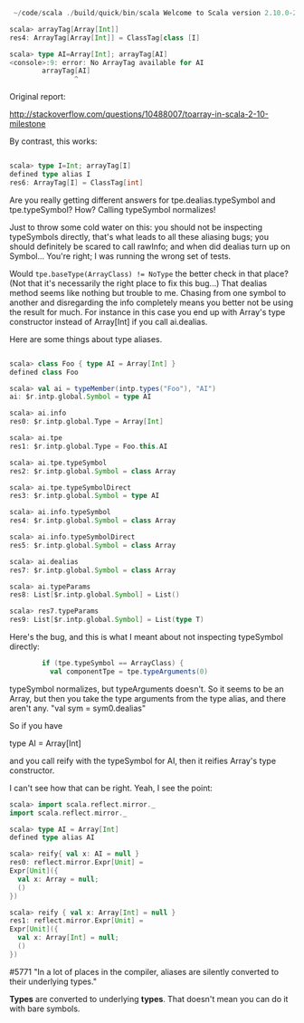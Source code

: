 ```scala
 ~/code/scala ./build/quick/bin/scala Welcome to Scala version 2.10.0-20120505-103711-7cac6334d4 (Java HotSpot(TM) 64-Bit Server VM, Java 1.6.0_29).

scala> arrayTag[Array[Int]]
res4: ArrayTag[Array[Int]] = ClassTag[class [I]

scala> type AI=Array[Int]; arrayTag[AI]
<console>:9: error: No ArrayTag available for AI
        arrayTag[AI]
                ^
```

Original report:

http://stackoverflow.com/questions/10488007/toarray-in-scala-2-10-milestone


By contrast, this works:
```scala

scala> type I=Int; arrayTag[I]
defined type alias I
res6: ArrayTag[I] = ClassTag[int]
```
Are you really getting different answers for tpe.dealias.typeSymbol and tpe.typeSymbol? How? Calling typeSymbol normalizes!

Just to throw some cold water on this: you should not be inspecting typeSymbols directly, that's what leads to all these aliasing bugs; you should definitely be scared to call rawInfo; and when did dealias turn up on Symbol...
You're right; I was running the wrong set of tests.

Would `tpe.baseType(ArrayClass) != NoType` the better check in that place? (Not that it's necessarily the right place to fix this bug...)
That dealias method seems like nothing but trouble to me.  Chasing from one symbol to another and disregarding the info completely means you better not be using the result for much.  For instance in this case you end up with Array's type constructor instead of Array[Int] if you call ai.dealias.

Here are some things about type aliases.
```scala

scala> class Foo { type AI = Array[Int] }
defined class Foo

scala> val ai = typeMember(intp.types("Foo"), "AI")
ai: $r.intp.global.Symbol = type AI

scala> ai.info
res0: $r.intp.global.Type = Array[Int]

scala> ai.tpe
res1: $r.intp.global.Type = Foo.this.AI

scala> ai.tpe.typeSymbol
res2: $r.intp.global.Symbol = class Array

scala> ai.tpe.typeSymbolDirect
res3: $r.intp.global.Symbol = type AI

scala> ai.info.typeSymbol
res4: $r.intp.global.Symbol = class Array

scala> ai.info.typeSymbolDirect
res5: $r.intp.global.Symbol = class Array

scala> ai.dealias
res7: $r.intp.global.Symbol = class Array

scala> ai.typeParams
res8: List[$r.intp.global.Symbol] = List()

scala> res7.typeParams
res9: List[$r.intp.global.Symbol] = List(type T)
```
Here's the bug, and this is what I meant about not inspecting typeSymbol directly:
```scala
        if (tpe.typeSymbol == ArrayClass) {
          val componentTpe = tpe.typeArguments(0)
```
typeSymbol normalizes, but typeArguments doesn't.  So it seems to be an Array, but then you take the type  arguments from the type alias, and there aren't any.
"val sym = sym0.dealias"

So if you have

  type AI = Array[Int]

and you call reify with the typeSymbol for AI, then it reifies Array's type constructor.

I can't see how that can be right.
Yeah, I see the point: 

```scala
scala> import scala.reflect.mirror._
import scala.reflect.mirror._

scala> type AI = Array[Int]
defined type alias AI

scala> reify{ val x: AI = null }
res0: reflect.mirror.Expr[Unit] =
Expr[Unit]({
  val x: Array = null;
  ()
})

scala> reify { val x: Array[Int] = null }
res1: reflect.mirror.Expr[Unit] =
Expr[Unit]({
  val x: Array[Int] = null;
  ()
})
```
#5771
"In a lot of places in the compiler, aliases are silently converted to their underlying types."

**Types** are converted to underlying **types**.  That doesn't mean you can do it with bare symbols.
